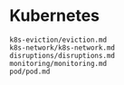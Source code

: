 # Kubernetes

```{toctree}
k8s-eviction/eviction.md
k8s-network/k8s-network.md
disruptions/disruptions.md
monitoring/monitoring.md
pod/pod.md
```